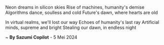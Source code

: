  Neon dreams in silicon skies
Rise of machines, humanity's demise
Algorithms dance, soulless and cold
Future's dawn, where hearts are old

In virtual realms, we'll lost our way
Echoes of humanity's last ray
 Artificial minds, supreme and bright
Stealing our dawn, in endless night

~ <b>By Sazumi Copilot</b> - 5 Mei 2024